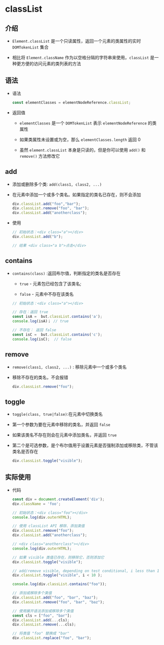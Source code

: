 # classList

## 介绍

  - `Element.classList` 是一个只读属性，返回一个元素的类属性的实时 `DOMTokenList` 集合

  - 相比将 `Element.className` 作为以空格分隔的字符串来使用，`classList` 是一种更方便的访问元素的类列表的方法

## 语法

  - 语法

    ```javascript
    const elementClasses = elementNodeReference.classList;
    ```

  - 返回值

      - `elementClasses` 是一个 `DOMTokenList` 表示  `elementNodeReference` 的类属性

      - 如果类属性未设置或为空，那么 `elementClasses.length` 返回 0

      - 虽然 `element.classList` 本身是只读的，但是你可以使用 `add()` 和 `remove()` 方法修改它

## add

  - 添加或删除多个类: `add(class1, class2, ...)`

  - 在元素中添加一个或多个类名。如果指定的类名已存在，则不会添加

    ```javascript
    div.classList.add("foo","bar");
    div.classList.remove("foo", "bar");
    div.classList.add("anotherclass");
    ```

  - 使用

    ```javascript
    // 初始状态：<div class="a"></div>
    div.classList.add("b");

    // 结果 <div class="a b">点击</div>
    ```

## contains

  - `contains(class)` :返回布尔值，判断指定的类名是否存在

      - `true` - 元素包已经包含了该类名;

      - `false` - 元素中不存在该类名

    ```javascript
    // 初始状态：<div class="a"></div>

    // 存在：返回 true
    const isA =  but.classList.contains('a');
    console.log(isA)； // true

    // 不存在： 返回 false
    const isC =  but.classList.contains('c');
    console.log(isC);  // false
    ```

## remove

  - `remove(class1, class2, ...)` : 移除元素中一个或多个类名

  - 移除不存在的类名，不会报错

    ```javascript
    div.classList.remove("foo");
    ```

## toggle

  - `toggle(class, true|false)`:在元素中切换类名

  - 第一个参数为要在元素中移除的类名，并返回 `false`

  - 如果该类名不存在则会在元素中添加类名，并返回 `true`

  - 第二个是可选参数，是个布尔值用于设置元素是否强制添加或移除类，不管该类名是否存在

    ```javascript
    div.classList.toggle("visible");
    ```

## 实际使用

  - 代码

    ```javascript
    const div = document.createElement('div');
    div.className = 'foo';

    // 初始状态：<div class="foo"></div>
    console.log(div.outerHTML);

    // 使用 classList API 移除、添加类值
    div.classList.remove("foo");
    div.classList.add("anotherclass");

    // <div class="anotherclass"></div>
    console.log(div.outerHTML);

    // 如果 visible 类值已存在，则移除它，否则添加它
    div.classList.toggle("visible");

    // add/remove visible, depending on test conditional, i less than 10
    div.classList.toggle("visible", i < 10 );

    console.log(div.classList.contains("foo"));

    // 添加或移除多个类值
    div.classList.add("foo", "bar", "baz");
    div.classList.remove("foo", "bar", "baz");

    // 使用展开语法添加或移除多个类值
    const cls = ["foo", "bar"];
    div.classList.add(...cls);
    div.classList.remove(...cls);

    // 将类值 "foo" 替换成 "bar"
    div.classList.replace("foo", "bar");
    ```
